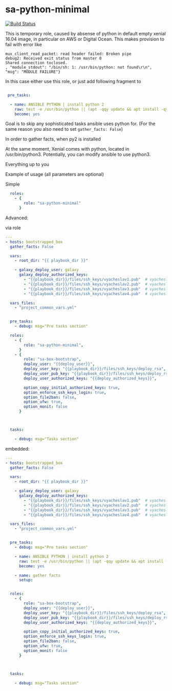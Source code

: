 sa-python-minimal
=================

[![Build Status](https://travis-ci.org/softasap/sa-python-minimal.svg?branch=master)](https://travis-ci.org/softasap/sa-python-minimal)


This is temporary role, caused by absense of python in default empty xenial 16.04 image, in particular on AWS or Digital Ocean.
This makes provision to fail with error like

```
mux_client_read_packet: read header failed: Broken pipe
debug2: Received exit status from master 0
Shared connection toclosed.
, "module_stdout": "/bin/sh: 1: /usr/bin/python: not found\r\n", "msg": "MODULE FAILURE"}
```

In this case either use this role, or just add following fragment to

```YAML

 pre_tasks:

  - name: ANSIBLE PYTHON | install python 2
    raw: test -e /usr/bin/python || (apt -qqy update && apt install -qy python-minimal)
    become: yes
```

Goal is to skip any sophisticated tasks ansible uses python for. (For the same reason you also need to set `gather_facts: False`)

In order to gather facts, when py2 is installed

At the same moment, Xenial comes with python, located in /usr/bin/python3.
Potentially, you can modify ansible to use python3.

Everything up to you


Example of usage (all parameters are optional)

Simple

```YAML
  roles:
    - {
        role: "sa-python-minimal"
      }
```


Advanced:

via role


```YAML
---
- hosts: bootstrapped_box
  gather_facts: False

  vars:
    - root_dir: "{{ playbook_dir }}"

    - galaxy_deploy_user: galaxy
      galaxy_deploy_authorized_keys:
        - "{{playbook_dir}}/files/ssh_keys/vyacheslav1.pub"  # vyacheslav 1
        - "{{playbook_dir}}/files/ssh_keys/vyacheslav2.pub"  # vyacheslav 2
        - "{{playbook_dir}}/files/ssh_keys/vyacheslav3.pub"  # vyacheslav 3
        - "{{playbook_dir}}/files/ssh_keys/vyacheslav4.pub"  # vyacheslav 4

  vars_files:
    - "project_common_vars.yml"


  pre_tasks:
    - debug: msg="Pre tasks section"

  roles:
    - {
        role: "sa-python-minimal",
      }      
    - {
        role: "sa-box-bootstrap",
        deploy_user: "{{deploy_user}}",
        deploy_user_key: "{{playbook_dir}}/files/ssh_keys/deploy_rsa",
        deploy_user_pub_key: "{{playbook_dir}}/files/ssh_keys/deploy_rsa.pub",
        deploy_user_authorized_keys: "{{deploy_authorized_keys}}",

        option_copy_initial_authorized_keys: true,
        option_enforce_ssh_keys_login: true,
        option_file2ban: false,
        option_ufw: true,
        option_monit: false
      }



  tasks:

    - debug: msg="Tasks section"

```


embedded:



```YAML
---
- hosts: bootstrapped_box
  gather_facts: False

  vars:
    - root_dir: "{{ playbook_dir }}"

    - galaxy_deploy_user: galaxy
      galaxy_deploy_authorized_keys:
        - "{{playbook_dir}}/files/ssh_keys/vyacheslav1.pub"  # vyacheslav 1
        - "{{playbook_dir}}/files/ssh_keys/vyacheslav2.pub"  # vyacheslav 2
        - "{{playbook_dir}}/files/ssh_keys/vyacheslav3.pub"  # vyacheslav 3
        - "{{playbook_dir}}/files/ssh_keys/vyacheslav4.pub"  # vyacheslav 4

  vars_files:
    - "project_common_vars.yml"


  pre_tasks:
    - debug: msg="Pre tasks section"

    - name: ANSIBLE PYTHON | install python 2
      raw: test -e /usr/bin/python || (apt -qqy update && apt install -qy python-minimal)
      become: yes

    - name: gather facts
      setup:


  roles:
    - {
        role: "sa-box-bootstrap",
        deploy_user: "{{deploy_user}}",
        deploy_user_key: "{{playbook_dir}}/files/ssh_keys/deploy_rsa",
        deploy_user_pub_key: "{{playbook_dir}}/files/ssh_keys/deploy_rsa.pub",
        deploy_user_authorized_keys: "{{deploy_authorized_keys}}",

        option_copy_initial_authorized_keys: true,
        option_enforce_ssh_keys_login: true,
        option_file2ban: false,
        option_ufw: true,
        option_monit: false
      }



  tasks:

    - debug: msg="Tasks section"

```
